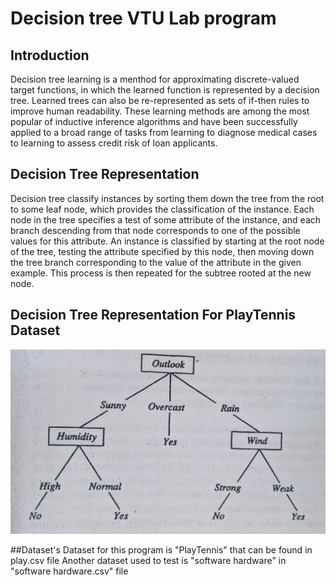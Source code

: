 # Decision tree VTU Lab program

## Introduction
Decision tree learning is a menthod for approximating discrete-valued target functions, in which the learned function is represented by a decision tree. Learned trees can also be re-represented as sets of if-then rules to improve human readability. These learning methods are among the most popular of inductive inference algorithms and have been successfully applied to a broad range of tasks from learning to diagnose medical cases to learning to assess credit risk of loan applicants.

## Decision Tree Representation
Decision tree classify instances by sorting them down the tree from the root to some leaf node, which provides the classification of the instance. Each node in the tree specifies a test of some attribute of the instance, and each branch descending from that node corresponds to one of the possible values for this attribute. An instance is classified by starting at the root node of the tree, testing the attribute specified by this node, then moving down the tree branch corresponding to the value of the attribute in the given example. This process is then repeated for the subtree rooted at the new node.

## Decision Tree Representation For PlayTennis Dataset
![alt text](https://github.com/ggrao1/decision-tree/blob/master/decision_tree.jpeg)

##Dataset's
Dataset for this program is "PlayTennis" that can be found in play.csv file
Another dataset used to test is "software hardware" in "software hardware.csv" file
